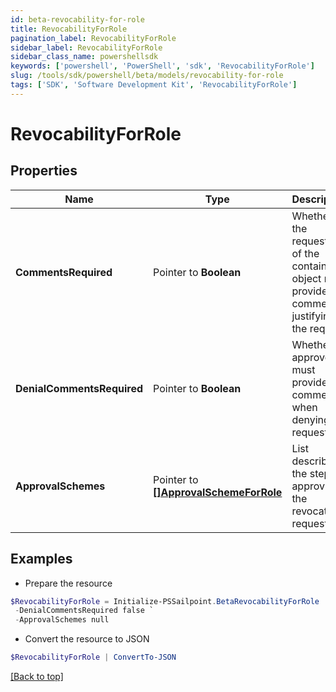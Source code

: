 ```yaml
---
id: beta-revocability-for-role
title: RevocabilityForRole
pagination_label: RevocabilityForRole
sidebar_label: RevocabilityForRole
sidebar_class_name: powershellsdk
keywords: ['powershell', 'PowerShell', 'sdk', 'RevocabilityForRole'] 
slug: /tools/sdk/powershell/beta/models/revocability-for-role
tags: ['SDK', 'Software Development Kit', 'RevocabilityForRole']
---
```



# RevocabilityForRole

## Properties

Name | Type | Description | Notes
------------ | ------------- | ------------- | -------------
**CommentsRequired** |  Pointer to **Boolean** | Whether the requester of the containing object must provide comments justifying the request | [optional] [default to $false]
**DenialCommentsRequired** |  Pointer to **Boolean** | Whether an approver must provide comments when denying the request | [optional] [default to $false]
**ApprovalSchemes** |  Pointer to [**[]ApprovalSchemeForRole**](approval-scheme-for-role) | List describing the steps in approving the revocation request | [optional] 

## Examples

- Prepare the resource
```powershell
$RevocabilityForRole = Initialize-PSSailpoint.BetaRevocabilityForRole  -CommentsRequired false `
 -DenialCommentsRequired false `
 -ApprovalSchemes null
```

- Convert the resource to JSON
```powershell
$RevocabilityForRole | ConvertTo-JSON
```


[[Back to top]](#) 

